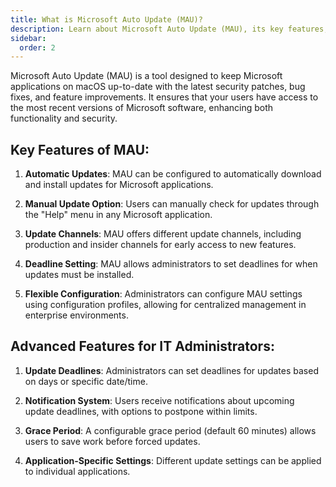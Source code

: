 ```yaml
---
title: What is Microsoft Auto Update (MAU)?
description: Learn about Microsoft Auto Update (MAU), its key features, and how to use it to keep Microsoft applications on macOS up-to-date.
sidebar:
  order: 2
---
```


Microsoft Auto Update (MAU) is a tool designed to keep Microsoft applications on macOS up-to-date with the latest security patches, bug fixes, and feature improvements. It ensures that your users have access to the most recent versions of Microsoft software, enhancing both functionality and security.

## Key Features of MAU:

1. **Automatic Updates**: MAU can be configured to automatically download and install updates for Microsoft applications.

2. **Manual Update Option**: Users can manually check for updates through the "Help" menu in any Microsoft application.

3. **Update Channels**: MAU offers different update channels, including production and insider channels for early access to new features.

4. **Deadline Setting**: MAU allows administrators to set deadlines for when updates must be installed.

5. **Flexible Configuration**: Administrators can configure MAU settings using configuration profiles, allowing for centralized management in enterprise environments.

## Advanced Features for IT Administrators:

1. **Update Deadlines**: Administrators can set deadlines for updates based on days or specific date/time.

2. **Notification System**: Users receive notifications about upcoming update deadlines, with options to postpone within limits.

3. **Grace Period**: A configurable grace period (default 60 minutes) allows users to save work before forced updates.

4. **Application-Specific Settings**: Different update settings can be applied to individual applications.